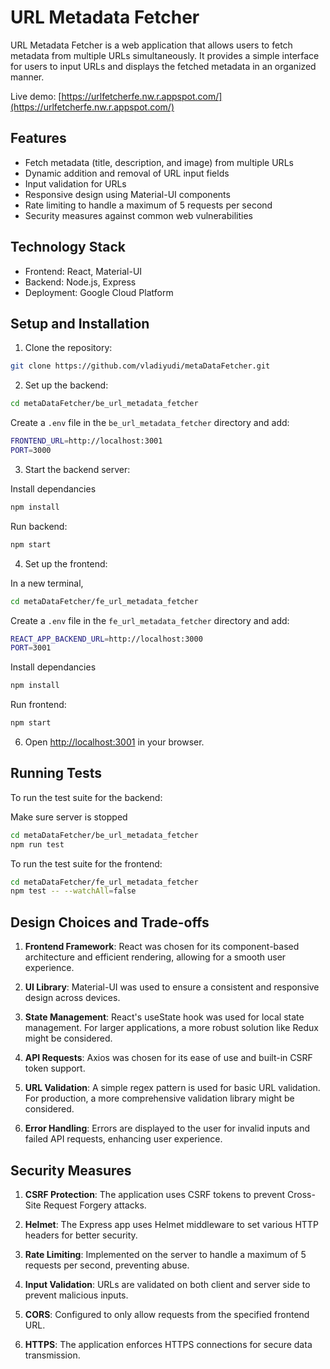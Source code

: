 # URL Metadata Fetcher

URL Metadata Fetcher is a web application that allows users to fetch metadata from multiple URLs simultaneously. It provides a simple interface for users to input URLs and displays the fetched metadata in an organized manner.

Live demo: [https://urlfetcherfe.nw.r.appspot.com/](https://urlfetcherfe.nw.r.appspot.com/)

## Features

- Fetch metadata (title, description, and image) from multiple URLs
- Dynamic addition and removal of URL input fields
- Input validation for URLs
- Responsive design using Material-UI components
- Rate limiting to handle a maximum of 5 requests per second
- Security measures against common web vulnerabilities

## Technology Stack

- Frontend: React, Material-UI
- Backend: Node.js, Express
- Deployment: Google Cloud Platform

## Setup and Installation

1. Clone the repository:

```bash 
git clone https://github.com/vladiyudi/metaDataFetcher.git
```

2. Set up the backend:

```bash 
cd metaDataFetcher/be_url_metadata_fetcher
```

Create a `.env` file in the `be_url_metadata_fetcher` directory and add:

```bash 
FRONTEND_URL=http://localhost:3001
PORT=3000
```

3. Start the backend server:

Install dependancies

```bash
npm install
```

Run backend:

```bash 
npm start 
```

4. Set up the frontend:

In a new terminal, 

```bash
cd metaDataFetcher/fe_url_metadata_fetcher
```

Create a `.env` file in the `fe_url_metadata_fetcher` directory and add:

```bash
REACT_APP_BACKEND_URL=http://localhost:3000
PORT=3001 
```

Install dependancies

```bash
npm install
```

Run frontend:

```bash 
npm start 
```

6. Open [http://localhost:3001](http://localhost:3001) in your browser.

## Running Tests

To run the test suite for the backend:

Make sure server is stopped

```bash 
cd metaDataFetcher/be_url_metadata_fetcher
npm run test 
```

To run the test suite for the frontend:

```bash 
cd metaDataFetcher/fe_url_metadata_fetcher
npm test -- --watchAll=false 
```

## Design Choices and Trade-offs

1. **Frontend Framework**: React was chosen for its component-based architecture and efficient rendering, allowing for a smooth user experience.

2. **UI Library**: Material-UI was used to ensure a consistent and responsive design across devices.

3. **State Management**: React's useState hook was used for local state management. For larger applications, a more robust solution like Redux might be considered.

4. **API Requests**: Axios was chosen for its ease of use and built-in CSRF token support.

5. **URL Validation**: A simple regex pattern is used for basic URL validation. For production, a more comprehensive validation library might be considered.

6. **Error Handling**: Errors are displayed to the user for invalid inputs and failed API requests, enhancing user experience.

## Security Measures

1. **CSRF Protection**: The application uses CSRF tokens to prevent Cross-Site Request Forgery attacks.

2. **Helmet**: The Express app uses Helmet middleware to set various HTTP headers for better security.

3. **Rate Limiting**: Implemented on the server to handle a maximum of 5 requests per second, preventing abuse.

4. **Input Validation**: URLs are validated on both client and server side to prevent malicious inputs.

5. **CORS**: Configured to only allow requests from the specified frontend URL.

6. **HTTPS**: The application enforces HTTPS connections for secure data transmission.

